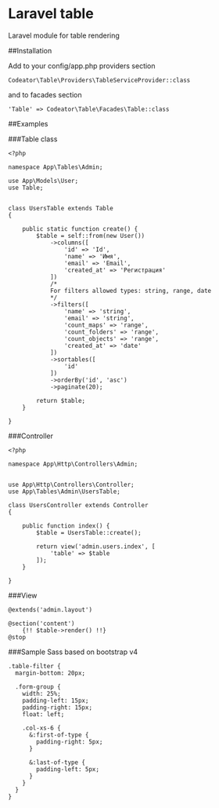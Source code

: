 # Laravel table
Laravel module for table rendering

##Installation

Add to your config/app.php providers section

`Codeator\Table\Providers\TableServiceProvider::class`

and to facades section

`'Table' => Codeator\Table\Facades\Table::class`

##Examples

###Table class

```
<?php

namespace App\Tables\Admin;

use App\Models\User;
use Table;


class UsersTable extends Table
{

    public static function create() {
        $table = self::from(new User())
            ->columns([
                'id' => 'Id',
                'name' => 'Имя',
                'email' => 'Email',                
                'created_at' => 'Регистрация'
            ])
            /*
            For filters allowed types: string, range, date
            */
            ->filters([
                'name' => 'string',
                'email' => 'string',
                'count_maps' => 'range',
                'count_folders' => 'range',
                'count_objects' => 'range',
                'created_at' => 'date'
            ])
            ->sortables([
                'id'
            ])
            ->orderBy('id', 'asc')
            ->paginate(20);

        return $table;
    }

}
```

###Controller

```
<?php

namespace App\Http\Controllers\Admin;


use App\Http\Controllers\Controller;
use App\Tables\Admin\UsersTable;

class UsersController extends Controller
{

    public function index() {
        $table = UsersTable::create();

        return view('admin.users.index', [
            'table' => $table
        ]);
    }

}
```

###View

```
@extends('admin.layout')

@section('content')
    {!! $table->render() !!}
@stop
```

###Sample Sass based on bootstrap v4

```
.table-filter {
  margin-bottom: 20px;

  .form-group {
    width: 25%;
    padding-left: 15px;
    padding-right: 15px;
    float: left;

    .col-xs-6 {
      &:first-of-type {
        padding-right: 5px;
      }

      &:last-of-type {
        padding-left: 5px;
      }
    }
  }
}
```